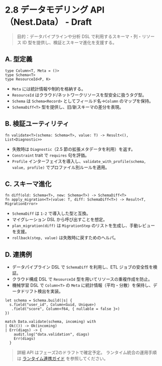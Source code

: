 # 2.8 データモデリング API（Nest.Data） - Draft

> 目的：データパイプラインや分析 DSL で利用するスキーマ・列・リソース ID 型を提供し、検証とスキーマ進化を支援する。

## A. 型定義

```kestrel
type Column<T, Meta = ()>
type Schema<T>
type ResourceId<P, K>
```

- `Meta` には統計情報や制約を格納する。
- `ResourceId` はクラウド/ネットワークリソースを型安全に扱うタグ型。
- `Schema` は `Schema<Record>` としてフィールド名→`Column` のマップを保持。
- `SchemaDiff<T>` 型を提供し、旧/新スキーマの差分を表現。

## B. 検証ユーティリティ

```kestrel
fn validate<T>(schema: Schema<T>, value: T) -> Result<(), List<Diagnostic>>
```

- 失敗時は `Diagnostic`（2.5 節の拡張メタデータを利用）を返す。
- `Constraint` trait で `requires` 句を評価。
- `Profile` インターフェイスを導入し、`validate_with_profile(schema, value, profile)` でプロファイル別ルールを適用。

## C. スキーマ進化

```kestrel
fn diff(old: Schema<T>, new: Schema<T>) -> SchemaDiff<T>
fn apply_migration<T>(value: T, diff: SchemaDiff<T>) -> Result<T, MigrationError>
```

- `SchemaDiff` は `1-2` で導入した型と互換。
- マイグレーション DSL から呼び出すことを想定。
- `plan_migration(diff)` は `MigrationStep` のリストを生成し、手動レビューを支援。
- `rollback(step, value)` は失敗時に戻すためのヘルパ。

## D. 連携例

- データパイプライン DSL で `SchemaDiff` を利用し、ETL ジョブの安全性を検証。
- クラウド構成 DSL で `ResourceId` 型を用いてリソースの重複作成を防止。
- 機械学習 DSL で `Column<T>` の `Meta` に統計情報（平均・分散）を保持し、データドリフト検出を実装。

```kestrel
let schema = Schema.build(|s| {
  s.field("user_id", Column<Guid, Unique>)
   .field("score", Column<f64, { nullable = false }>)
})

match Data.validate(schema, incoming) with
| Ok(()) -> Ok(incoming)
| Err(diags) -> {
    audit.log("data.validation", diags)
    Err(diags)
  }
```

> 詳細 API はフェーズ2のドラフトで確定予定。
> ランタイム統合の運用手順は [ランタイム連携ガイド](guides/runtime-bridges.md) を参照してください。
